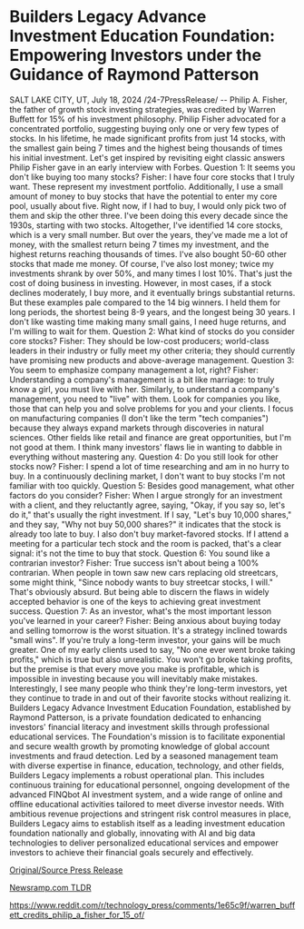 # Builders Legacy Advance Investment Education Foundation: Empowering Investors under the Guidance of Raymond Patterson

SALT LAKE CITY, UT, July 18, 2024 /24-7PressRelease/ -- Philip A. Fisher, the father of growth stock investing strategies, was credited by Warren Buffett for 15% of his investment philosophy.  Philip Fisher advocated for a concentrated portfolio, suggesting buying only one or very few types of stocks. In his lifetime, he made significant profits from just 14 stocks, with the smallest gain being 7 times and the highest being thousands of times his initial investment.  Let's get inspired by revisiting eight classic answers Philip Fisher gave in an early interview with Forbes.  Question 1: It seems you don't like buying too many stocks? Fisher: I have four core stocks that I truly want. These represent my investment portfolio. Additionally, I use a small amount of money to buy stocks that have the potential to enter my core pool, usually about five. Right now, if I had to buy, I would only pick two of them and skip the other three.  I've been doing this every decade since the 1930s, starting with two stocks. Altogether, I've identified 14 core stocks, which is a very small number. But over the years, they've made me a lot of money, with the smallest return being 7 times my investment, and the highest returns reaching thousands of times.  I've also bought 50-60 other stocks that made me money. Of course, I've also lost money; twice my investments shrank by over 50%, and many times I lost 10%. That's just the cost of doing business in investing.  However, in most cases, if a stock declines moderately, I buy more, and it eventually brings substantial returns.  But these examples pale compared to the 14 big winners. I held them for long periods, the shortest being 8-9 years, and the longest being 30 years.  I don't like wasting time making many small gains, I need huge returns, and I'm willing to wait for them.  Question 2: What kind of stocks do you consider core stocks? Fisher: They should be low-cost producers; world-class leaders in their industry or fully meet my other criteria; they should currently have promising new products and above-average management.  Question 3: You seem to emphasize company management a lot, right? Fisher: Understanding a company's management is a bit like marriage: to truly know a girl, you must live with her. Similarly, to understand a company's management, you need to "live" with them.  Look for companies you like, those that can help you and solve problems for you and your clients.  I focus on manufacturing companies (I don't like the term "tech companies") because they always expand markets through discoveries in natural sciences.  Other fields like retail and finance are great opportunities, but I'm not good at them. I think many investors' flaws lie in wanting to dabble in everything without mastering any.  Question 4: Do you still look for other stocks now? Fisher: I spend a lot of time researching and am in no hurry to buy. In a continuously declining market, I don't want to buy stocks I'm not familiar with too quickly.  Question 5: Besides good management, what other factors do you consider? Fisher: When I argue strongly for an investment with a client, and they reluctantly agree, saying, "Okay, if you say so, let's do it," that's usually the right investment.  If I say, "Let's buy 10,000 shares," and they say, "Why not buy 50,000 shares?" it indicates that the stock is already too late to buy.  I also don't buy market-favored stocks. If I attend a meeting for a particular tech stock and the room is packed, that's a clear signal: it's not the time to buy that stock.  Question 6: You sound like a contrarian investor? Fisher: True success isn't about being a 100% contrarian. When people in town saw new cars replacing old streetcars, some might think, "Since nobody wants to buy streetcar stocks, I will." That's obviously absurd.  But being able to discern the flaws in widely accepted behavior is one of the keys to achieving great investment success.  Question 7: As an investor, what's the most important lesson you've learned in your career? Fisher: Being anxious about buying today and selling tomorrow is the worst situation. It's a strategy inclined towards "small wins". If you're truly a long-term investor, your gains will be much greater.  One of my early clients used to say, "No one ever went broke taking profits," which is true but also unrealistic.  You won't go broke taking profits, but the premise is that every move you make is profitable, which is impossible in investing because you will inevitably make mistakes.  Interestingly, I see many people who think they're long-term investors, yet they continue to trade in and out of their favorite stocks without realizing it.  Builders Legacy Advance Investment Education Foundation, established by Raymond Patterson, is a private foundation dedicated to enhancing investors' financial literacy and investment skills through professional educational services. The Foundation's mission is to facilitate exponential and secure wealth growth by promoting knowledge of global account investments and fraud detection. Led by a seasoned management team with diverse expertise in finance, education, technology, and other fields, Builders Legacy implements a robust operational plan. This includes continuous training for educational personnel, ongoing development of the advanced FINQbot AI investment system, and a wide range of online and offline educational activities tailored to meet diverse investor needs. With ambitious revenue projections and stringent risk control measures in place, Builders Legacy aims to establish itself as a leading investment education foundation nationally and globally, innovating with AI and big data technologies to deliver personalized educational services and empower investors to achieve their financial goals securely and effectively. 

[Original/Source Press Release](https://www.24-7pressrelease.com/press-release/512610/builders-legacy-advance-investment-education-foundation-empowering-investors-under-the-guidance-of-raymond-patterson)
                    

[Newsramp.com TLDR](None) 

https://www.reddit.com/r/technology_press/comments/1e65c9f/warren_buffett_credits_philip_a_fisher_for_15_of/